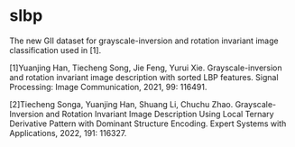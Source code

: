 # slbp
The new GII dataset for grayscale-inversion and rotation invariant image classification used in [1].

[1]Yuanjing Han, Tiecheng Song, Jie Feng, Yurui Xie. Grayscale-inversion and rotation invariant image description with sorted LBP features. Signal Processing: Image Communication, 2021, 99: 116491.

[2]Tiecheng Songa, Yuanjing Han, Shuang Li, Chuchu Zhao. Grayscale-Inversion and Rotation Invariant Image Description Using Local Ternary Derivative Pattern with Dominant Structure Encoding. Expert Systems with Applications, 2022, 191: 116327.
